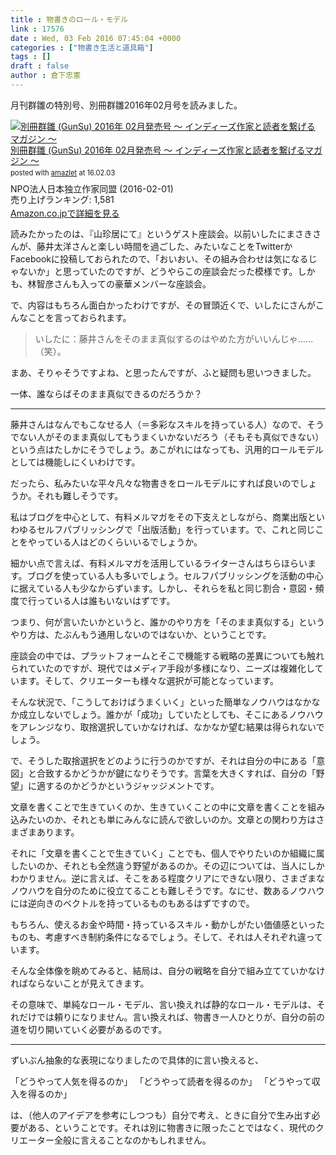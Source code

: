 ```yaml
---
title : 物書きのロール・モデル
link : 17576
date : Wed, 03 Feb 2016 07:45:04 +0000
categories : ["物書き生活と道具箱"]
tags : []
draft : false
author : 倉下忠憲
---
```


月刊群雛の特別号、別冊群雛2016年02月号を読みました。

<div class="amazlet-box" style="margin-bottom:0px;"><div class="amazlet-image" style="float:left;margin:0px 12px 1px 0px;"><a href="http://www.amazon.co.jp/exec/obidos/ASIN/B01BE3KXS0/rashita1000-22/ref=nosim/" name="amazletlink" target="_blank"><img src="http://ecx.images-amazon.com/images/I/61PvKFbXNML._SL160_.jpg" alt="別冊群雛 (GunSu) 2016年 02月発売号 ～ インディーズ作家と読者を繋げるマガジン ～" style="border: none;" /></a></div><div class="amazlet-info" style="line-height:120%; margin-bottom: 10px"><div class="amazlet-name" style="margin-bottom:10px;line-height:120%"><a href="http://www.amazon.co.jp/exec/obidos/ASIN/B01BE3KXS0/rashita1000-22/ref=nosim/" name="amazletlink" target="_blank">別冊群雛 (GunSu) 2016年 02月発売号 ～ インディーズ作家と読者を繋げるマガジン ～</a><div class="amazlet-powered-date" style="font-size:80%;margin-top:5px;line-height:120%">posted with <a href="http://www.amazlet.com/" title="amazlet" target="_blank">amazlet</a> at 16.02.03</div></div><div class="amazlet-detail">NPO法人日本独立作家同盟 (2016-02-01)<br />売り上げランキング: 1,581<br /></div><div class="amazlet-sub-info" style="float: left;"><div class="amazlet-link" style="margin-top: 5px"><a href="http://www.amazon.co.jp/exec/obidos/ASIN/B01BE3KXS0/rashita1000-22/ref=nosim/" name="amazletlink" target="_blank">Amazon.co.jpで詳細を見る</a></div></div></div><div class="amazlet-footer" style="clear: left"></div></div>


読みたかったのは、『山珍居にて』というゲスト座談会。以前いしたにまさきさんが、藤井太洋さんと楽しい時間を過ごした、みたいなことをTwitterかFacebookに投稿しておられたので、「おいおい、その組み合わせは気になるじゃないか」と思っていたのですが、どうやらこの座談会だった模様です。しかも、林智彦さんも入っての豪華メンバーな座談会。

で、内容はもちろん面白かったわけですが、その冒頭近くで、いしたにさんがこんなことを言っておられます。

<blockquote>
いしたに：藤井さんをそのまま真似するのはやめた方がいいんじゃ……（笑）。
</blockquote>

まあ、そりゃそうですよね、と思ったんですが、ふと疑問も思いつきました。

一体、誰ならばそのまま真似できるのだろうか？

<hr />

藤井さんはなんでもこなせる人（＝多彩なスキルを持っている人）なので、そうでない人がそのまま真似してもうまくいかないだろう（そもそも真似できない）という点はたしかにそうでしょう。あこがれにはなっても、汎用的ロールモデルとしては機能しにくいわけです。

だったら、私みたいな平々凡々な物書きをロールモデルにすれば良いのでしょうか。それも難しそうです。

私はブログを中心として、有料メルマガをその下支えとしながら、商業出版といわゆるセルフパブリッシングで「出版活動」を行っています。で、これと同じことをやっている人はどのくらいいるでしょうか。

細かい点で言えば、有料メルマガを活用しているライターさんはちらほらいます。ブログを使っている人も多いでしょう。セルフパブリッシングを活動の中心に据えている人も少なからずいます。しかし、それらを私と同じ割合・意図・頻度で行っている人は誰もいないはずです。

つまり、何が言いたいかというと、誰かのやり方を「そのまま真似する」というやり方は、たぶんもう通用しないのではないか、ということです。

座談会の中では、プラットフォームとそこで機能する戦略の差異についても触れられていたのですが、現代ではメディア手段が多様になり、ニーズは複雑化しています。そして、クリエーターも様々な選択が可能となっています。

そんな状況で、「こうしておけばうまくいく」といった簡単なノウハウはなかなか成立しないでしょう。誰かが「成功」していたとしても、そこにあるノウハウをアレンジなり、取捨選択していかなければ、なかなか望む結果は得られないでしょう。

で、そうした取捨選択をどのように行うのかですが、それは自分の中にある「意図」と合致するかどうかが鍵になりそうです。言葉を大きくすれば、自分の「野望」に適するのかどうかというジャッジメントです。

文章を書くことで生きていくのか、生きていくことの中に文章を書くことを組み込みたいのか、それとも単にみんなに読んで欲しいのか。文章との関わり方はさまざまあります。

それに「文章を書くことで生きていく」ことでも、個人でやりたいのか組織に属したいのか、それとも全然違う野望があるのか。その辺については、当人にしかわかりません。逆に言えば、そこをある程度クリアにできない限り、さまざまなノウハウを自分のために役立てることも難しそうです。なにせ、数あるノウハウには逆向きのベクトルを持っているものもあるはずですので。

もちろん、使えるお金や時間・持っているスキル・動かしがたい価値感といったものも、考慮すべき制約条件になるでしょう。そして、それは人それぞれ違っています。

そんな全体像を眺めてみると、結局は、自分の戦略を自分で組み立てていかなければならないことが見えてきます。

その意味で、単純なロール・モデル、言い換えれば静的なロール・モデルは、それだけでは頼りになりません。言い換えれば、物書き一人ひとりが、自分の前の道を切り開いていく必要があるのです。

<hr />

ずいぶん抽象的な表現になりましたので具体的に言い換えると、

「どうやって人気を得るのか」
「どうやって読者を得るのか」
「どうやって収入を得るのか」

は、（他人のアイデアを参考にしつつも）自分で考え、ときに自分で生み出す必要がある、ということです。それは別に物書きに限ったことではなく、現代のクリエーター全般に言えることなのかもしれません。